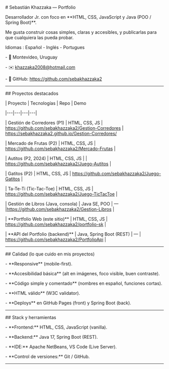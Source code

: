 \# Sebastián Khazzaka — Portfolio



Desarrollador Jr. con foco en \*\*HTML, CSS, JavaScript y Java (POO / Spring Boot)\*\*.  

Me gusta construir cosas simples, claras y accesibles, y publicarlas para que cualquiera las pueda probar.

Idiomas : Español - Inglés - Portugues

\- 📍 Montevideo, Uruguay  

\- ✉️ khazzaka2008@hotmail.com  

\- 🔗 GitHub: https://github.com/sebakhazzaka2



---



\## Proyectos destacados



| Proyecto | Tecnologías | Repo | Demo

|---|---|---|---|

| Gestión de Corredores (P1) | HTML, CSS, JS |  https://github.com/sebakhazzaka2/Gestion-Corredores | https://sebakhazzaka2.github.io/Gestion-Corredores/

| Mercado de Frutas (P2) | HTML, CSS, JS | https://github.com/sebakhazzaka2/Mercado-Frutas |

| Autitos (P2, 2024) | HTML, CSS, JS | | https://github.com/sebakhazzaka2/Juego-Autitos | 

| Gatitos (P2) | HTML, CSS, JS | https://github.com/sebakhazzaka2/Juego-Gatitos |

| Ta-Te-Ti (Tic-Tac-Toe) | HTML, CSS, JS |  https://github.com/sebakhazzaka2/Juego-TicTacToe |

| Gestión de Libros (Java, consola) | Java SE, POO | — |https://github.com/sebakhazzaka2/Gestion-Libros |

| \*\*Portfolio Web (este sitio)\*\* | HTML, CSS, JS |  https://github.com/sebakhazzaka2/portfolio-sk |

| \*\*API del Portfolio (backend)\*\* | Java, Spring Boot (REST) | — | https://github.com/sebakhazzaka2/PortfolioApi |







---



\## Calidad (lo que cuido en mis proyectos)

\- \*\*Responsive\*\* (mobile-first).

\- \*\*Accesibilidad básica\*\* (alt en imágenes, foco visible, buen contraste).

\- \*\*Código simple y comentado\*\* (nombres en español, funciones cortas).

\- \*\*HTML válido\*\* (W3C validator).

\- \*\*Deploys\*\* en GitHub Pages (front) y Spring Boot (back).



---



\## Stack y herramientas

\- \*\*Frontend:\*\* HTML, CSS, JavaScript (vanilla).

\- \*\*Backend:\*\* Java 17, Spring Boot (REST).

\- \*\*IDE:\*\* Apache NetBeans, VS Code (Live Server).

\- \*\*Control de versiones:\*\* Git / GitHub.



---








